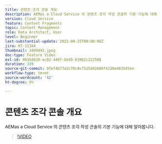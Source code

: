 ```yaml
---
title: 콘텐츠 조각 콘솔 개요
description: AEMas a Cloud Service 의 콘텐츠 조각 작성 콘솔의 기본 기능에 대해 알아봅니다.
version: Cloud Service
feature: Content Fragments
topic: Content Management
role: Data Architect, User
level: Beginner
last-substantial-update: 2022-09-22T00:00:00Z
jira: KT-11164
thumbnail: 3409492.jpeg
doc-type: Feature Video
exl-id: 06164830-ec82-440f-bb45-63862c222508
duration: 339
source-git-commit: 9fef4b77a2c70c8cf525d42686f4120e481945ee
workflow-type: tm+mt
source-wordcount: '42'
ht-degree: 0%

---
```


# 콘텐츠 조각 콘솔 개요

AEMas a Cloud Service 의 콘텐츠 조각 작성 콘솔의 기본 기능에 대해 알아봅니다.

>[!VIDEO](https://video.tv.adobe.com/v/3409492?quality=12&learn=on)
